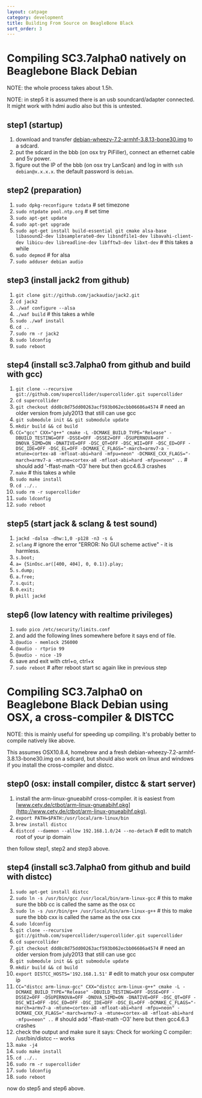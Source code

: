 ```yaml
---
layout: catpage
category: development
title: Building From Source on BeagleBone Black
sort_order: 3
---
```


Compiling SC3.7alpha0 natively on Beaglebone Black Debian
==

NOTE: the whole process takes about 1.5h.

NOTE: in step5 it is assumed there is an usb soundcard/adapter connected. It might work with hdmi audio also but this is untested.

step1 (startup)
--
1. download and transfer [debian-wheezy-7.2-armhf-3.8.13-bone30.img](http://www.armhf.com/index.php/download/) to a sdcard.
2. put the sdcard in the bbb (on osx try PiFiller), connect an ethernet cable and 5v power.
3. figure out the IP of the bbb (on osx try LanScan) and log in with `ssh debian@x.x.x.x`. the default password is `debian`.

step2 (preparation)
--
1. `sudo dpkg-reconfigure tzdata` # set timezone
2. `sudo ntpdate pool.ntp.org` # set time
3. `sudo apt-get update`
4. `sudo apt-get upgrade`
5. `sudo apt-get install build-essential git cmake alsa-base libasound2-dev libsamplerate0-dev libsndfile1-dev libavahi-client-dev libicu-dev libreadline-dev libfftw3-dev libxt-dev` # this takes a while
6. `sudo depmod` # for alsa
7. `sudo adduser debian audio`

step3 (install jack2 from github)
--
1. `git clone git://github.com/jackaudio/jack2.git`
2. `cd jack2`
3. `./waf configure --alsa`
4. `./waf build` # this takes a while
5. `sudo ./waf install`
6. `cd ..`
7. `sudo rm -r jack2`
8. `sudo ldconfig`
9. `sudo reboot`

step4 (install sc3.7alpha0 from github and build with gcc)
--
1. `git clone --recursive git://github.com/supercollider/supercollider.git supercollider`
2. `cd supercollider`
3. `git checkout ddd8c8d75dd00263acf593b062ecbb06686a4574` # need an older version from july2013 that still can use gcc
4. `git submodule init && git submodule update`
5. `mkdir build && cd build`
6. `CC="gcc" CXX="g++" cmake -L -DCMAKE_BUILD_TYPE="Release" -DBUILD_TESTING=OFF -DSSE=OFF -DSSE2=OFF -DSUPERNOVA=OFF -DNOVA_SIMD=ON -DNATIVE=OFF -DSC_QT=OFF -DSC_WII=OFF -DSC_ED=OFF -DSC_IDE=OFF -DSC_EL=OFF -DCMAKE_C_FLAGS="-march=armv7-a -mtune=cortex-a8 -mfloat-abi=hard -mfpu=neon" -DCMAKE_CXX_FLAGS="-march=armv7-a -mtune=cortex-a8 -mfloat-abi=hard -mfpu=neon" ..` # should add '-ffast-math -O3' here but then gcc4.6.3 crashes
7. `make` # this takes a while
8. `sudo make install`
9. `cd ../..`
10. `sudo rm -r supercollider`
11. `sudo ldconfig`
12. `sudo reboot`

step5 (start jack & sclang & test sound)
--
1. `jackd -dalsa -dhw:1,0 -p128 -n3 -s &`
2. `sclang` # ignore the error "ERROR: No GUI scheme active" - it is harmless.
3. `s.boot;`
4. `a= {SinOsc.ar([400, 404], 0, 0.1)}.play;`
5. `s.dump;`
6. `a.free;`
7. `s.quit;`
8. `0.exit;`
9. `pkill jackd`

step6 (low latency with realtime privileges)
--
1. `sudo pico /etc/security/limits.conf`
2. and add the following lines somewhere before it says end of file.
3.    `@audio - memlock 256000`
4.    `@audio - rtprio 99`
5.    `@audio - nice -19`
6. save and exit with ctrl+o, ctrl+x
7. `sudo reboot` # after reboot start sc again like in previous step








Compiling SC3.7alpha0 on Beaglebone Black Debian using OSX, a cross-compiler & DISTCC
==
NOTE: this is mainly useful for speeding up compiling. It's probably better to compile natively like above.

This assumes OSX10.8.4, homebrew and a fresh debian-wheezy-7.2-armhf-3.8.13-bone30.img on a sdcard,
but should also work on linux and windows if you install the cross-compiler and distcc.

step0 (osx: install compiler, distcc & start server)
--
1. install the arm-linux-gnueabihf cross-compiler. it is easiest from [www.cety.de/ctbot/arm-linux-gnueabihf.pkg](http://www.cety.de/ctbot/arm-linux-gnueabihf.pkg).
2. `export PATH=$PATH:/usr/local/arm-linux/bin`
3. `brew install distcc`
4. `distccd --daemon --allow 192.168.1.0/24 --no-detach` # edit to match root of your ip domain

then follow step1, step2 and step3 above.

step4 (install sc3.7alpha0 from github and build with distcc)
--
1. `sudo apt-get install distcc`
2. `sudo ln -s /usr/bin/gcc /usr/local/bin/arm-linux-gcc` # this to make sure the bbb cc is called the same as the osx cc
3. `sudo ln -s /usr/bin/g++ /usr/local/bin/arm-linux-g++` # this to make sure the bbb cxx is called the same as the osx cxx
4. `sudo ldconfig`
5. `git clone --recursive git://github.com/supercollider/supercollider.git supercollider`
6. `cd supercollider`
7. `git checkout ddd8c8d75dd00263acf593b062ecbb06686a4574` # need an older version from july2013 that still can use gcc
8. `git submodule init && git submodule update`
9. `mkdir build && cd build`
10. `export DISTCC_HOSTS='192.168.1.51'` # edit to match your osx computer ip
11. `CC="distcc arm-linux-gcc" CXX="distcc arm-linux-g++" cmake -L -DCMAKE_BUILD_TYPE="Release" -DBUILD_TESTING=OFF -DSSE=OFF -DSSE2=OFF -DSUPERNOVA=OFF -DNOVA_SIMD=ON -DNATIVE=OFF -DSC_QT=OFF -DSC_WII=OFF -DSC_ED=OFF -DSC_IDE=OFF -DSC_EL=OFF -DCMAKE_C_FLAGS="-march=armv7-a -mtune=cortex-a8 -mfloat-abi=hard -mfpu=neon" -DCMAKE_CXX_FLAGS="-march=armv7-a -mtune=cortex-a8 -mfloat-abi=hard -mfpu=neon" ..` # should add '-ffast-math -O3' here but then gcc4.6.3 crashes
12. check the output and make sure it says: Check for working C compiler: /usr/bin/distcc -- works
13. `make -j4`
14. `sudo make install`
15. `cd ../..`
16. `sudo rm -r supercollider`
17. `sudo ldconfig`
18. `sudo reboot`

now do step5 and step6 above.
